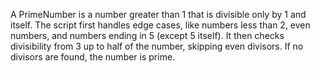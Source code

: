 A PrimeNumber is a number greater than 1 that is divisible only by 1 and itself. The script first handles edge cases, like numbers less than 2, even numbers, and numbers ending in 5 (except 5 itself). It then checks divisibility from 3 up to half of the number, skipping even divisors. If no divisors are found, the number is prime.
